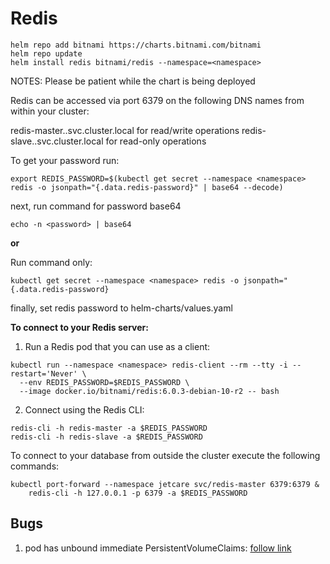 # Redis

```none
helm repo add bitnami https://charts.bitnami.com/bitnami
helm repo update
helm install redis bitnami/redis --namespace=<namespace>
```

NOTES: Please be patient while the chart is being deployed

Redis can be accessed via port 6379 on the following DNS names from within your cluster:

redis-master.<namespace>.svc.cluster.local for read/write operations
redis-slave.<namespace>.svc.cluster.local for read-only operations

To get your password run:

```none
export REDIS_PASSWORD=$(kubectl get secret --namespace <namespace> redis -o jsonpath="{.data.redis-password}" | base64 --decode)
```

next, run command for password base64

```none
echo -n <password> | base64
```

**or**

Run command only:

```none
kubectl get secret --namespace <namespace> redis -o jsonpath="{.data.redis-password}
```

finally, set redis password to helm-charts/values.yaml

**To connect to your Redis server:**

1. Run a Redis pod that you can use as a client:

```none
kubectl run --namespace <namespace> redis-client --rm --tty -i --restart='Never' \
  --env REDIS_PASSWORD=$REDIS_PASSWORD \
  --image docker.io/bitnami/redis:6.0.3-debian-10-r2 -- bash
```

2. Connect using the Redis CLI:

```none
redis-cli -h redis-master -a $REDIS_PASSWORD
redis-cli -h redis-slave -a $REDIS_PASSWORD
```

To connect to your database from outside the cluster execute the following commands:

```none
kubectl port-forward --namespace jetcare svc/redis-master 6379:6379 &
    redis-cli -h 127.0.0.1 -p 6379 -a $REDIS_PASSWORD
```

## Bugs

1. pod has unbound immediate PersistentVolumeClaims: [follow link](https://medium.com/@thanawitsupinnapong/setting-up-redis-in-kubernetes-with-helm-and-manual-persistent-volume-f1d52fa1919f)
